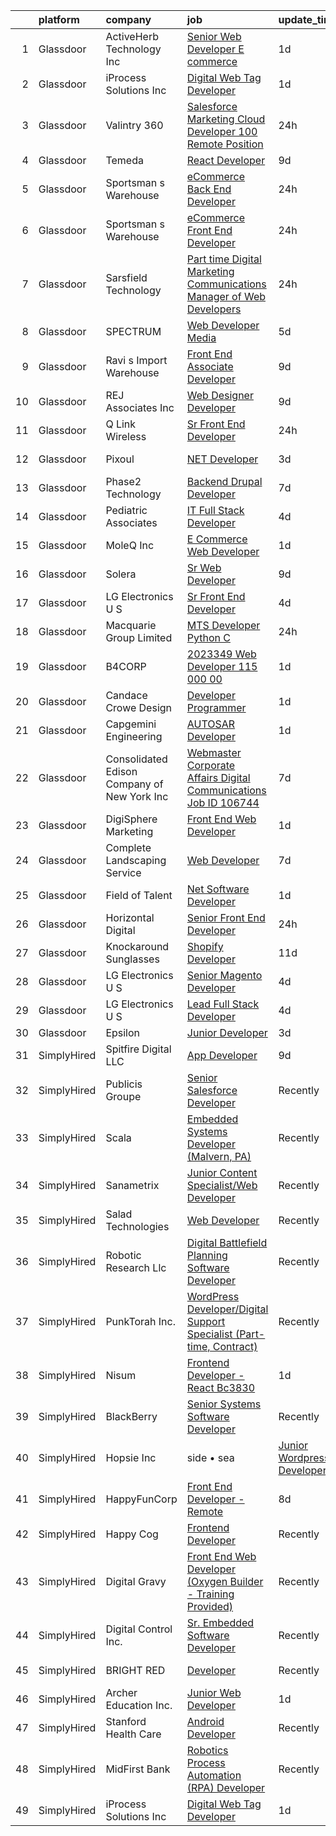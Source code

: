 

|    | platform    | company                                      | job                                                                                                                                                                                                                                                                                                                                                                                                                                                                                                                                                                                                                                                                                                                                                                                                                                                                                                                                                                                                                                                                                                                                                                                                                                                                                                                                                                                                                                                                                                                                                                                                                                                                   | update_time   | location             |
|---:|:------------|:---------------------------------------------|:----------------------------------------------------------------------------------------------------------------------------------------------------------------------------------------------------------------------------------------------------------------------------------------------------------------------------------------------------------------------------------------------------------------------------------------------------------------------------------------------------------------------------------------------------------------------------------------------------------------------------------------------------------------------------------------------------------------------------------------------------------------------------------------------------------------------------------------------------------------------------------------------------------------------------------------------------------------------------------------------------------------------------------------------------------------------------------------------------------------------------------------------------------------------------------------------------------------------------------------------------------------------------------------------------------------------------------------------------------------------------------------------------------------------------------------------------------------------------------------------------------------------------------------------------------------------------------------------------------------------------------------------------------------------|:--------------|:---------------------|
|  1 | Glassdoor   | ActiveHerb Technology  Inc                   | [Senior Web Developer  E commerce ](https://www.glassdoor.com/partner/jobListing.htm?pos=107&ao=1110586&s=58&guid=0000018205c1007c8c126f03d6e82b2e&src=GD_JOB_AD&t=SR&vt=w&ea=1&cs=1_3e9fc132&cb=1657953911433&jobListingId=1008007117241&cpc=CAF32EB92433BC76&jrtk=3-0-1g82s2066j4j6801-1g82s206nh4fr800-47757e8b29afb47f--6NYlbfkN0D788tVLZnHYB2JKTLmCXo4PydfvtZKcdbYx6lxKaz3Imdx95jlIVm06W-CXFBo6qTG9IOerHj4VgbDfQ0dZgcUUIpEI1Uk6Z9KZmqJFJv0UBpkydZct9e0cdtxZWv4P2ZIv52wv2hnz3r-DDg84MckP7VsNWHu65099ZEBhL57DlSyxtMH7BPvuLqsPECiPi6AfGaKxixqv_r5aMitnDlK2jxC_8fppQj_7FU3dfDMRIExy9vLt9JMhtWqVoObI_0EpqtqvhgRkM62lI_0LvWij_qeOJ66uw_Pe0syLTR_k-snvbnG6rvyG2Vq5F29lcbPw4zFqDkissWurkfG4Hn5DZTUX_baaN2ouTMV8TjIz9_o8lRq2RPrMAewJvLpqwu-Rki5pFTD3v4mmMsX20b7ZdkqaMDSgYKlRy5P0wWlRhZVYPiOw8QeUBnBW1dU2qqwPr8yCLQCHMQYHLNMupo21mbY5Im6F2Yi_QQxpx6V4_yHtoUcN6wjx4nWhw4G8q5rXNZ9uBS5fQ%3D%3D)                                                                                                                                                                                                                                                                                                                                                                                                                                                                                                                                                                                                                                                                                                                                                                              | 1d            | San Diego, CA        |
|  2 | Glassdoor   | iProcess Solutions Inc                       | [Digital Web Tag Developer](https://www.glassdoor.com/partner/jobListing.htm?pos=101&ao=1110586&s=58&guid=0000018205c1007c8c126f03d6e82b2e&src=GD_JOB_AD&t=SR&vt=w&ea=1&cs=1_141d62e9&cb=1657953911432&jobListingId=1008005589210&cpc=F41FEAB56D215062&jrtk=3-0-1g82s2066j4j6801-1g82s206nh4fr800-6f2f956706916ac8--6NYlbfkN0ClXMdOKzxJKhZloQKlG1Cz8q_DAteW5cnw8SKM30nsF7L_OYcQ_BEykclkkl4lTMiQeHvrkdvvz2NXatLE8YGyKZkGl7W2MaOtlXVFUKnJsUnz0Q39Vf8D3GCvIZcqExNSAV6Awpi4LBPPWtyCtKZSEesWJNxU81XOlcIj3e1RRgkVx3z8wF0uNRKt6bslm6kfmtovS3Xsfq7duNVjyQYQLeHSqGeddJDkJEti3OGhaNV4Zw2FUwoi28z-Ssx37k-zp6Ib91dzSdVOciCxmD2xEfjeMC8XwCn_4a2ErmZ_ALH-8du89pgZAqMcvBQpNniEQWoLVF4SSoUnloh6_Bqo3FFADVi3nhp0uxJbOst4ncVKlf1ZmS9vRUdAImM0fBxZ04v6ZRKOmMrhvB6kGj6Xv2KgLVcbKfxS3ZshYAXn9f-UXVnA5vBRUZAKUIEfFr8fxv17zNAvLApC9i_RN01cs-ICt7eNQGQ8honwgxqWeuGFKz4hqxbjP3H1O8r7bcY%3D)                                                                                                                                                                                                                                                                                                                                                                                                                                                                                                                                                                                                                                                                                                                                                                                                    | 1d            | Remote               |
|  3 | Glassdoor   | Valintry 360                                 | [Salesforce Marketing Cloud Developer  100   Remote Position ](https://www.glassdoor.com/partner/jobListing.htm?pos=114&ao=1110586&s=58&guid=0000018205c1007c8c126f03d6e82b2e&src=GD_JOB_AD&t=SR&vt=w&ea=1&cs=1_dd02a797&cb=1657953911434&jobListingId=1008009132273&cpc=18E4F2D8CCA3E56E&jrtk=3-0-1g82s2066j4j6801-1g82s206nh4fr800-c039d49127bb8eae--6NYlbfkN0BzZvFdfx2slmwVakgIPwFmkLjo_9C6eRO4zaxDL-pFV-J_pE9KxCFSJg5BPBljY31RXX-TLWMvdz4buBNdy4JtvOrrwknS15vzbqmFKD4mB0z05h3aBN21PqeIwiKThUWI4fodWmui3NVU_-Lwo0wStRJESai8D_5W0nBP6XI9BEaaf4fGRv2BS82W2-xlpF9ZcLfpkGq2Xj3X2cd87R2B4llfeCZzMerw49BVN48F6xD37cgzya6FXQ6TKZEiulv4qVfJjO19cPcWxwXyTziCa78hM1rpJq6pW9fE30ajLmXS-6IVRh04QLFcyus_qUZjD5jBGbbCsNdwiGyvlsBs91JhCx0wsHzKGdPULecC3TlosWdlrd1TKIYB4hUzbXcsU9spKCmjKjwBTxlNob53SE4BTDpdgxd4FyoW_lFk7-Nueh5MtFvcCofELy8jQ1m2L2ZN1ZUKN_Mbc2ewBqtQd64DqVmQQ7ARp5BrK2KAsXRa6O80QSLOFlj9lFmTEX72Z0pHktcs8iYdk48rdAR1J0DNMAHkF61WEB7qH8md-PJxf_GXS5ZAciii3TZ5l8nBpG5H4YrxwYBleDj2RxyzAOOsgoMNGC9IV9vWVsZ07i0dG8BmMPHJJzgcwMCN0Zz4ZzqTXpdBWdz1Lj17JRKWKOxqsBMil37tv5fumnKzDrcA2pHxN9eHa4uXSbMBvjNIGCge1SCo3j3wHYID8TjVQdmYnXr6KXsjRxtQ2MBO12vdVSkFyLt09Ih2X6dTBfgcr51oXhVN6OiVKSRNdRQ6lDNo3qr-DL_B7FkL6Ne6gpVT3hoG9uktQMAoEF725AU0FT14hZUkL8wNULHrkAskZIl9smdVeaPZ6yDdkLsT0i1BeqUTSYZ9YsrxGK10_VK2lxZ1Ml5F3jfaBDr5W4OLAhS2mO50DNrP7NtScJGYxWl_DWB5NeAUmNL4Y0GVbhdoJkoik_S0tp99niSJPmdbugu-IfFNi558lU9j25DHHVfGR8-5wJKYhG6w0Z4XrfEKESpg2LCgoPwfQ-pUCiLrAPmK3DSq9_3GkAEdXbJfqnf4pFg52RhlZmiTfLmDJtPW08VOYJPG2vk_Uc7trRLQj6dV19egztfCma5zkD_ipnn80g5juGdHN-lBpWDgQU2pQwdG9FDYNSZbWC1YYEErbWBeRn5Hj6im3FQtCdQNZWn-nCXUJF4fualyIm2u0B27DuJbJCUR-AFioi9TE4oMx_u9_eSwrY8%3D) | 24h           | Winter Park, FL      |
|  4 | Glassdoor   | Temeda                                       | [React Developer](https://www.glassdoor.com/partner/jobListing.htm?pos=113&ao=1110586&s=58&guid=0000018205c1007c8c126f03d6e82b2e&src=GD_JOB_AD&t=SR&vt=w&ea=1&cs=1_5f3834e4&cb=1657953911434&jobListingId=1007987835717&cpc=F41FEAB56D215062&jrtk=3-0-1g82s2066j4j6801-1g82s206nh4fr800-8efd362505ec4907--6NYlbfkN0Cdyrb_-SYpjIsC7ShR4LTJruqxAexHI1Km_0W0EzpI0TW7AkFEGeTk7U9uX7WBMWb1CWLmVDScP2RJSem67pTjIBS85lMR3Q5ouUbMkiy_LRrLkg7-D_GAFZ8XWoE2sRqttQSVBGEsw8VcgNib9Vr_mkOGZsgAQpXdyOzA8QJAfRVqH_jUMU4pKXOkLqM2ZfxDBa3q15FNhkR_Pb69zhERKEIwiTB8GaskkXtTIZYjWkrYZ4GkFUInTyhyt7l35MZUxP7YX0up3BwUoM5MAgl3NxJmbG7QhOLyfUb20NMiYcfj4HeT-KWKsHuS6yMShzhj35WqPhp8Ury8_Vmv33Jp42eI93RC26y3oG2EQKtJQ7T21_Cpn3v8_KoUc2OyKl_vre2sgFWHTv6TM2cDn9UepFy-fBoSbaEmxrPACecOVcs7vFSP46e-PMqczia5AUxIOVeT5UgDXRFZcienUlBUF5ZEbA3TjA0Qp7JuzDZodmCynSIsf7FZ)                                                                                                                                                                                                                                                                                                                                                                                                                                                                                                                                                                                                                                                                                                                                                                                                                            | 9d            | Remote               |
|  5 | Glassdoor   | Sportsman s Warehouse                        | [eCommerce Back End Developer](https://www.glassdoor.com/partner/jobListing.htm?pos=104&ao=1110586&s=58&guid=0000018205c1007c8c126f03d6e82b2e&src=GD_JOB_AD&t=SR&vt=w&ea=1&cs=1_0521e273&cb=1657953911433&jobListingId=1008008546767&cpc=BE35796875A68D35&jrtk=3-0-1g82s2066j4j6801-1g82s206nh4fr800-0b726e7225c5c774--6NYlbfkN0DKUHrRshtf2Z2flxcw5_URZx8pLRlktozv2mDSF377pEgw6BGmYB_Xhe9HZBf09Nwgthx4ClupW93p4Tpz0fJ19d1Df-ICmTDqUK9X7Qy8vBdJQOoYX_gfubN6JCGjm4wRQQ9ZsNvop_7A-J77Q7XfIrLJ0oHWWW1XNOYLfo8ubdz5gH1A7nuusAi3ACbCc_jY4CGFmr37HSxkm6k9DfTj5TlwrSVm3kssoo9g4ksCPjAT1Rxe-kpRa1WHZtKam_lksIqZy1JgEklHaEUTI_Xx7nZoQIjef2Ki3QnybLjZUX98-_Q_WKJdWwiYIOt7aWk1624ucmZRZC16UTT0XSDIM7UuZ6Vg8DrBYwYg0oFdbaDTkOP2RuFxRnrohDl9ewRwT3NCPSx9fEuVt86HU8ohphZaGRRUiH8_qzUh9EQFjwDF37R5SfKhWGqOVsSGnYTZDnOyvkBA1--fbFVJDMpDmrjZ_xc8bT-7JLye4jRv3Tcw0sX1qA8l5KMyjIyWlQuQgycy8HtGfg%3D%3D)                                                                                                                                                                                                                                                                                                                                                                                                                                                                                                                                                                                                                                                                                                                                                                                   | 24h           | Remote               |
|  6 | Glassdoor   | Sportsman s Warehouse                        | [eCommerce Front End Developer](https://www.glassdoor.com/partner/jobListing.htm?pos=120&ao=1110586&s=58&guid=0000018205c1007c8c126f03d6e82b2e&src=GD_JOB_AD&t=SR&vt=w&ea=1&cs=1_ad03a9f2&cb=1657953911435&jobListingId=1008008436431&cpc=155EB9D5185558AF&jrtk=3-0-1g82s2066j4j6801-1g82s206nh4fr800-d84ac5baf96003e5--6NYlbfkN0DKUHrRshtf2Z2flxcw5_URZx8pLRlktozv2mDSF377pEgw6BGmYB_XFGd6Z538vghxPXASPuNCE4iQldjYftja35ZFdKUf0wmk-WNi2DWDF9fYgy26u_LP1HXUn3HAQDPzXr51VwIaTdnVszHY7R6xyfx5Q9ovREnzPqIewEZ3B6VIcdqnuEg-WM32D83jN_7QYjWdxW7NV_qmB4tWXacoxbMVh08herHnCLiSEZLxtHbixeGz20u7TVpb2_VGoR9R8XBfiePi3X1-xdJ50sO9cl9jDpOxFf5RP-UmZgcHtCcsxpZOun1Vk--SdDg4ud6P7FJYFpyiWiqtE8klzkAvLo1utyknxEd_f5CRBu3ro9MudR-AjC2UD2XfX2ePNG29zR0BPiksmulmC-Fyn04qCD6xjyP9Zy9p3GCBrcc0GZ_R00bwXh7fbN1DYcTlYo7PYhHaLJ1XfTtbyn9_qsbaoyTWSO6JmlG5rnJTPRvhLP4E3rlp7E6JsN2L0-I77w6qriyQJcAvXQ%3D%3D)                                                                                                                                                                                                                                                                                                                                                                                                                                                                                                                                                                                                                                                                                                                                                                                  | 24h           | West Jordan, UT      |
|  7 | Glassdoor   | Sarsfield Technology                         | [Part time Digital Marketing  Communications  Manager of Web Developers](https://www.glassdoor.com/partner/jobListing.htm?pos=108&ao=1110586&s=58&guid=0000018205c1007c8c126f03d6e82b2e&src=GD_JOB_AD&t=SR&vt=w&ea=1&cs=1_b6dea534&cb=1657953911433&jobListingId=1008007879843&cpc=48B9F4758953335C&jrtk=3-0-1g82s2066j4j6801-1g82s206nh4fr800-f33710e5bbf2b381--6NYlbfkN0DrN2vAHzTYW0-tITaspRABERJ4u5KIVbAeGUWsVkg9JREm3FT5BlTrJQN5oPr-4gUHnTxj0gA2jWlPAxCfrLGaoio9JeOQCH-2_NQVpWj8dpp2iyPo-v6YB7-oRcjaHz2tH1zo21q7VTfc97qOegYijR6eWbdP6m7ZxPUtZZIb07yXrpBF-nFK5glcqoOyb24QyIbFfrirn-ZHkGm-kCY-RlIcyQnWguts1Rh2rRGtu9xyxv-yHfCpHjxi7iZ7Z-JzQNx2l74Cg8cAcUx0OO5j7_-H-SScOOkFLTaTYJnOxKDQuaUgRJgZbDY4fz_EvauJk8wevnB35zv9IqtLYxOgdfNQWyS_f6bC-DLAc2hlkzeH0xTceD1EVf_PddYQyGXT01i-xYOR2MA2HCF0zjJk9VyWzoUSaYsYgmLyEyzgsu8o3IPvyBi7G6iBEuGX6uoVo4PpaLg4ekMcdeD2BbWV1tccjtPDbuw18x0q43Ie_LvN3bhC8zsMDkrp1kdm0sE%3D)                                                                                                                                                                                                                                                                                                                                                                                                                                                                                                                                                                                                                                                                                                                                                       | 24h           | Remote               |
|  8 | Glassdoor   | SPECTRUM                                     | [Web Developer   Media](https://www.glassdoor.com/partner/jobListing.htm?pos=123&ao=1110586&s=58&guid=0000018205c1007c8c126f03d6e82b2e&src=GD_JOB_AD&t=SR&vt=w&cs=1_0f55081f&cb=1657953911435&jobListingId=1007996136796&cpc=1D891ED3EFC3904E&jrtk=3-0-1g82s2066j4j6801-1g82s206nh4fr800-345974fd2b951819--6NYlbfkN0CeXNZYxOzgf11O9-TFJft4I5QLQjKTqoL33Rtx55G7TvJvoeF0OvnalWemQxNwsZuhgUwXh0zirAt5r7TChP1_zX-hdFOXJvJiAnLf5ST5HD2x1_UDkOSmqP7GXrPVITU2DJwNmVdqNIiU8wvX2Org58bRd4SAzat64hppg6SOf-F8WIP2CWlKy8SoDdeLOLv5WYOK1RK46ze7REu0Y5mNyG-YOSGa4v92bQuu0oONGGfCImILlDD273yy-2nNN5-RIWvViX676pip0F_eG7XBCatHMkirv8ZDQiBEeItSKmHRXplgl89a5zGs3tclK5FyTOqZjnhZOYoS4b1rHBa_viB3Vg4-53nBMS44JxwbUzQqG3dwiWkdHrePwpN7T5TCBVslc7rMPVM2c37l6699V8FK8jwXwEKx4gyK5TMp1TEz8dzZC6A0C6AeMfptjqs%3D)                                                                                                                                                                                                                                                                                                                                                                                                                                                                                                                                                                                                                                                                                                                                                                                                                                                                             | 5d            | New York, NY         |
|  9 | Glassdoor   | Ravi s Import Warehouse                      | [Front End Associate Developer](https://www.glassdoor.com/partner/jobListing.htm?pos=121&ao=1110586&s=58&guid=0000018205c1007c8c126f03d6e82b2e&src=GD_JOB_AD&t=SR&vt=w&ea=1&cs=1_428e7cbd&cb=1657953911435&jobListingId=1007987833579&cpc=1FDE87803EF93CD3&jrtk=3-0-1g82s2066j4j6801-1g82s206nh4fr800-d4fa43ed29eb46d4--6NYlbfkN0DiBGbYB6z41JDOFwtYSSrqMgZYn1zyBUNybZD903UqhalDFIJYm7Jt-lNuWZ1mBlu2H-wc4HO_Kcs91l_tgmldEmn-kTZKyJE_pT1eKZ96_yXDV5Cwux3JH2r3GDuyVedom2eiDonq-8Fg4pkz_6OF_Dl9YM7QQnFACVOSLrHU2xk9HCmVtgZd60eAlWD76Jajf8NpwIcp4OdU2MqogLmNR2-z26o8wpAvB9dyCngcjsniRcaFiQVOvS8eM69z27dWMGi6B-XQHO9P9RwlNJFy4ulL2l6IQnF5CtdeFyWzbz4PMGoUbx1LXxskSc0zqlWjFWlJHzyF16w_-Pyi_MtPLHAnTxFylgUXv727ydhsLkew5UupKlpBDzMBzfRTFLrWIOp4qQxMNSvs66cJmDuOsZRcivQAq9rTm58YlpLr7gDNCrxKgOpfvwXzS-Ap8vphYjzzWP8EIaxe9PZ36JvEgKFNGzHEH0oj2PBdA4fc-u_X8USpexjQD0DlhmS7JqI%3D)                                                                                                                                                                                                                                                                                                                                                                                                                                                                                                                                                                                                                                                                                                                                                                                                | 9d            | Dallas, TX           |
| 10 | Glassdoor   | REJ   Associates  Inc                        | [Web Designer Developer](https://www.glassdoor.com/partner/jobListing.htm?pos=103&ao=1110586&s=58&guid=0000018205c1007c8c126f03d6e82b2e&src=GD_JOB_AD&t=SR&vt=w&ea=1&cs=1_e6f987c6&cb=1657953911433&jobListingId=1007988000128&cpc=B27F49C9D64D6F84&jrtk=3-0-1g82s2066j4j6801-1g82s206nh4fr800-052e4508faa82851--6NYlbfkN0AF_bfm7gzr-f4HtFIOaurJ6VoJjpjfwwjpbPTStdJTja__rm5RFnvmIqP4IgP5Pe_UU-mMrW9psE_3WYuQ8Ej17TjZ_ZnA4Ef1kqQtaP5Yhw0aYQ7OXMBUsZ5R6ikwFO_ZxKqfT8jnjqHckvi7M8tWk6QVmuJpZbrDpHBnb4jmRTPIj_Jz4SB2BrQw7CZHbPiXt_juhWMfqjkkRDUHX9jVXzoq4AIvnRkt1JabhAlUeery_ssiHKhsP0nPLlNGPXNV3IUQM4xnwC7qW7DMAfP8cNtWx3vq1omIvz4swlic-KBTnBDDh_WSDfhBJ0YKN5xFEnOFtgxy8tprt_KWmQzPQwDgq-8Gx0Ahd0eUh6DgL7--bB-vYMCvxH2Md0qa-8GTfFj8wqTC6QvmErYYtKKDnn6_ELcjQjaSSXqN4cdNJv0ZpoPjNINIzMM8ZKVKmsqHtJ2B2DMUrf6VtAgin5CZYYRlpcrhJCud00it35TIcYof3FujfvimzR65NhgqHLE%3D)                                                                                                                                                                                                                                                                                                                                                                                                                                                                                                                                                                                                                                                                                                                                                                                                       | 9d            | Fort Meade, MD       |
| 11 | Glassdoor   | Q Link Wireless                              | [Sr  Front End Developer](https://www.glassdoor.com/partner/jobListing.htm?pos=122&ao=1110586&s=58&guid=0000018205c1007c8c126f03d6e82b2e&src=GD_JOB_AD&t=SR&vt=w&ea=1&cs=1_976d2bb3&cb=1657953911436&jobListingId=1008008571683&cpc=C49818E30565E1C5&jrtk=3-0-1g82s2066j4j6801-1g82s206nh4fr800-3d77f84095444e1a--6NYlbfkN0C1n-7uwLBmXreK9Hz04i1NaXR3ByHk8AHoFYtQOHcuckBaQUsRdA5u1RSo3bUjcLlE6-REDhnfIPeQpN6_YalC9LKTa7mw64xw-McoTbTf_uFxSSJxHmRm-vh2RVtmaEv-cc19_7froUWLpVwLp0dPSHtejP-u51eY1Wl3QJPv2flm9jgwpne7OI8gudwMToJekHOmoQdoMHjcBwqjsvA2vuVASwxcDylLvuwu8Fd6gAQo2kclKtiMGphpYw2j2tDx8rNeHkFaEXFbGACsQFs33ywuQEKRBJMp_UnBOav1AZ9bN6UDilb7o0VGOnVOHErKtUVwhP1v9F6NUs3MuS5rGyYrL4FgJB0ZID5_ZgCyazmQ97YKZ_E6utplOkCU3dvf9kHFI2ZpBZfBawgo8mUcRz402AysdxHiIDv9jomhvuqlB8FtTzUiB0KF_pSmakdmjlXyiljxVdDlysFtzko7W1natrE2VY7kmKzr7bnOjKUyKQQXWhbMfKr0DHBPF5jT3vUFCVHWyw%3D%3D)                                                                                                                                                                                                                                                                                                                                                                                                                                                                                                                                                                                                                                                                                                                                                                                        | 24h           | Dania, FL            |
| 12 | Glassdoor   | Pixoul                                       | [ NET Developer](https://www.glassdoor.com/partner/jobListing.htm?pos=125&ao=1110586&s=58&guid=0000018205c1007c8c126f03d6e82b2e&src=GD_JOB_AD&t=SR&vt=w&ea=1&cs=1_4e95f216&cb=1657953911436&jobListingId=1008000736160&cpc=3E251C7E648E8D76&jrtk=3-0-1g82s2066j4j6801-1g82s206nh4fr800-a1c357e613ff1f2c--6NYlbfkN0DkuNNc9jtp8Paa5ic1vcdzrE97PDvQxS5P2e8AiHduyW_w4tDv6XMzs3_gZDgS5QB1VLbaiLy7oeeEkAy_zDLbLa2f92SixXGDKGps72PAj71fb-D3GXkj_-pHnSkxkoXwN4aAZ-uL40vPcF83pVw3jsG64EhraHaTE58vFtb1sGLMJT-uxYvvm09WKRcIZ98rcZ5ZU8GHwmb4ZbW4x8VUKz7vBb1dntykcX1WKuNxNlG1Mkevm4bL7kQzs11kW7P2UirlYxaXoBvDVj_gBwv8IJB78BTvJ23F2-RdUTapXtG1ouHCDYZUTLA6DYqsWCKnK2w6sT2v7_pXe3RlP58BmQ4Cv3wOHWEnc1oq3zl8D3JwHCHW6XTZ-br_oOTtHwH4psFMk4hPiGwNMLJe1zMA2kXl_YrmMWf_8lUOhTStPiPLM-1GyEJQUxM94MKyUwB0TdqbjQ5I1--zOMXWRNCvbUz-VnHJzoU8DYlSVZ4apo8gCx2l5Y652zGdbQUF5jI%3D)                                                                                                                                                                                                                                                                                                                                                                                                                                                                                                                                                                                                                                                                                                                                                                                                               | 3d            | Bonita Springs, FL   |
| 13 | Glassdoor   | Phase2 Technology                            | [Backend Drupal Developer](https://www.glassdoor.com/partner/jobListing.htm?pos=119&ao=1110586&s=58&guid=0000018205c1007c8c126f03d6e82b2e&src=GD_JOB_AD&t=SR&vt=w&ea=1&cs=1_423527c8&cb=1657953911435&jobListingId=1007993224952&cpc=6945AE2F4B03E059&jrtk=3-0-1g82s2066j4j6801-1g82s206nh4fr800-3d37e1c5d2e8ef37--6NYlbfkN0D5EoDI19pzLD_ZoAvoqM1-O9qeTV9KvYbDAr1-bMzVcZcpAIqXFAz3IAckowdknD-cNvKT3dG5e3B9UhnzZ-Vly5TmQAUG2eT4UFLJBbWVt6D19g2gg4QqReQnz_vIEOTmqDPH-BxUu5Go1oEDVD84EfPLG_zzMHxSMV1Tg7AwNvIHMx40_9K-oMXTEtqt-uEIbbUolPMl-LBgwlMblExM0qylPpYluzFYKqPqsEScXkSrtNL0f5YYGBCqBCFM78h6cjWkz_OicoiXg9UbQpkzX8YGh019wl2ic8OlYKXRNMqM6HWiV9-jpw4CKVG8VAKFSUEGoyYg_E5Ak4U-fBQsKW26_EeXd08JoQhhzeZmF7uKklkJOFtcf-J-IxgAeguamfHP6wuioXyw1JzdBtihOOORmGNG9CyKo2VbXEA3nfp_KvP-RnMcY_rA1f9rhtWdVN8-_qhxCiHuKRyx7WfLzkB-ZqlHUAlaSaZ3pBInPpGRPstP6LWy4gwiY47FTiIUB5WKTs2XdQ%3D%3D)                                                                                                                                                                                                                                                                                                                                                                                                                                                                                                                                                                                                                                                                                                                                                                                       | 7d            | Remote               |
| 14 | Glassdoor   | Pediatric Associates                         | [IT   Full Stack Developer](https://www.glassdoor.com/partner/jobListing.htm?pos=110&ao=1110586&s=58&guid=0000018205c1007c8c126f03d6e82b2e&src=GD_JOB_AD&t=SR&vt=w&ea=1&cs=1_a15df2a2&cb=1657953911434&jobListingId=1007997769907&cpc=444700D72F2ECBCE&jrtk=3-0-1g82s2066j4j6801-1g82s206nh4fr800-245a7b0564a342f4--6NYlbfkN0DemAzEP9v8bu_pGidMGU8OExREO38xbIwIxTr4yWdaEfOQKZ7EzFMQhDNNdLjW3g1RB-jksw_KqNj8R5KcfxFffv7AlEde0YJqqu2LY5Yqb6Ts0UQDoGYVxuFNv8gC_d-27WQtPFJ5V4pxYmUVWpadLjSL0SyfkaC6xeBtXsoK9q4he5qwOEO90uIT8aaOnpEWxhjhrkfzXL_cMOhCHz6R5KuVpuNZnv7xcOYK-yWP1js_W1PeWd9HkglAD4_H_fmbRx4itm8FN933Gcr_tHJgyNZH8KDDWxuOw6BJukzsVowzFBOVQZNZmuPaG7_7SuGT1CEdy0pF6y41JpfaS91zVa-O6u7VVxWlSmDkk9Yx4fpudt169abOMDyv1uZ3hRj26oVvUVguh1vV_QsRZ22cpg2B96Snn1ybijqK-2SJHW-o11V_L-Hs23PwZDjKBUEjRPEZi62CRZCxEk22buNDysYzlrF5Gh5LAuG3DY1D-F8YwphHwhFIrQCEgbfCCK0%3D)                                                                                                                                                                                                                                                                                                                                                                                                                                                                                                                                                                                                                                                                                                                                                                                                    | 4d            | Remote               |
| 15 | Glassdoor   | MoleQ Inc                                    | [E Commerce Web Developer](https://www.glassdoor.com/partner/jobListing.htm?pos=117&ao=1110586&s=58&guid=0000018205c1007c8c126f03d6e82b2e&src=GD_JOB_AD&t=SR&vt=w&ea=1&cs=1_45e7d373&cb=1657953911435&jobListingId=1008005832305&cpc=8AC01DCC8FF2DC38&jrtk=3-0-1g82s2066j4j6801-1g82s206nh4fr800-ba3e5a6a5f72a484--6NYlbfkN0BHIfC1zsKGIu0R3teaIu8liT7fbRNLaQeDQfcPJweUK9FtGyWMTNeDDhLPwLBOEj7Y1wwpOim8KqKqX9CiIhXeP9i_xmlGaEnsh57C-2CyvkrXNL7zDHg8DYByNmZHANjIOxOCh-BWu9qCy699BM5-YmYTmnNhIJy8NT6s5ftR2cX6xCumnibovBxrX7IUBYnjtEIqGNyWPAou7BPcME6deKbLx6okDZgHj14yLoHnIn5GdD7idA_xep9YzwEIgX_H7LMfQwt934QcsW9LY3CZNFlOPHdc8BFoeEesiw3K7_x-gr-0Yvf4QxZyoJAV2hABuK6lJxHVsZXNsqhJ_bc3Tp-E_f_v10KbR_p9V7G3dgfwzK61mP6nwRZXjq_lyJpKzfDY4JhjfIP5kK2XzvSV8_Yrjm0r3hII0yDeozE1rPJAmPu7C0Tx_SN9EaPPMaSRHFPcaTBq6uXHn-fW3bNWenrN4rSU7s7uIrypH62hIX-Rxmzi9WDSYe5BLTs5zmvjXp-caGkY_g%3D%3D)                                                                                                                                                                                                                                                                                                                                                                                                                                                                                                                                                                                                                                                                                                                                                                                       | 1d            | Maspeth, NY          |
| 16 | Glassdoor   | Solera                                       | [Sr  Web Developer](https://www.glassdoor.com/partner/jobListing.htm?pos=111&ao=1110586&s=58&guid=0000018205c1007c8c126f03d6e82b2e&src=GD_JOB_AD&t=SR&vt=w&ea=1&cs=1_fad6e893&cb=1657953911434&jobListingId=1007987446022&cpc=21001CD36CB5FE0E&jrtk=3-0-1g82s2066j4j6801-1g82s206nh4fr800-5b7389fbfefaa543--6NYlbfkN0BnmdtavHRRVmL08UDBmNWRj7xuEAUBRrfZsImji_OO5zKZ3dv2WOds_2guY21y8Ac1XUAqFgfLFtDHWRw6Mt8HzfzevIuBNSKZu6WOeBKRsaI5wUgk5Wqz16orwFls3qb2IwbXtMdyIHE4SsTjqHAFwPbdjKjC6DqpoNyMXzydz2DiA0x2EvStTH1O4En9T7qZNYr9i1U5RxC2SJjsRa8B7Eul036ApNbKqWK96FyH7ucg2Wh99Wcph-EK8sw9dpyt-tVPvnfRlm6extqrTgfZeRZJMAnWlVIITwW4yHeyxbBAzPPzxdSnHNf1V6nwZPNg-Uyj9xFB7sHFumtvP8moNPK1rZ7J55QzIyUlyrnG0FHeSb31IxKYGxJ2glqcPX884Zo85T6pSyoAlMZ-oihqWBhBf0UxRoZ37JiUDTCfDNmF6TrHKuSTzlvDZqJpqaLydRRlPB7Po1XpB1e4Hg0TBG2IaVKMEIpPBMetifKFsGW6CkQKaikc6h7mXmhw-Go%3D)                                                                                                                                                                                                                                                                                                                                                                                                                                                                                                                                                                                                                                                                                                                                                                                                            | 9d            | Remote               |
| 17 | Glassdoor   | LG Electronics U S                           | [Sr  Front End Developer](https://www.glassdoor.com/partner/jobListing.htm?pos=124&ao=1110586&s=58&guid=0000018205c1007c8c126f03d6e82b2e&src=GD_JOB_AD&t=SR&vt=w&cs=1_095e2bf2&cb=1657953911435&jobListingId=1007998051225&cpc=84DBBAA61F05C438&jrtk=3-0-1g82s2066j4j6801-1g82s206nh4fr800-2080bb06157d5f01--6NYlbfkN0A9atWhvSYGDXYsuIFniFeMUfyhfiKb1gamun_MyY1nlold7GTuQPjQR8xaSdlZCsNYrSghX9xTY15TD6cW6Xpk3VoixaTLgL7UCGP_0UcP_opiBTzvf-rJtQQKGuD73WsvejgQjYTPY5xqwo_W1YfP3qEJEshocrJ-vMdobhairYzHc_dVly-CNTk-n6wrfCMVF4Hh47b28dE2Yw0X01ACgUjxBj7QRyNJgg5nhdRkeHsuOdXnT_TRaP2abWYDKkyZmL8u93mVXq6YzDdAVfTP8I1xpnUYHwCvz_t02Lc5U6koxHsQRG8EtaBrvsUPKf1ORq5zO2gic08d7Y_6Dlt1q0Vb8VuLekql9QFNtybEg-DJDf7Hp6uUlGmldVtujCB1JDGYDHj69E3_Zs7NKLITZV1Jco051O2b2luY6JeEeHX6NgQ910T7bcwkYedzXMctcOcn1XVbyRi6VivRvy4sCj9NY1mEv0y8im54asyGimNSji150zoiS-W9877LZkNAzYx__ID-VIO6J4pHK39cX7FrxHBAGZzvD6M5v1Q46_QYsot6AdNid2UwG7PeR09gP159NjsEIWkSrV6hshen)                                                                                                                                                                                                                                                                                                                                                                                                                                                                                                                                                                                                                                                                                                                         | 4d            | Englewood Cliffs, NJ |
| 18 | Glassdoor   | Macquarie Group Limited                      | [MTS Developer   Python   C  ](https://www.glassdoor.com/partner/jobListing.htm?pos=128&ao=1110586&s=58&guid=0000018205c1007c8c126f03d6e82b2e&src=GD_JOB_AD&t=SR&vt=w&cs=1_525a9f0a&cb=1657953911436&jobListingId=1008008638965&cpc=6193B0C32834B022&jrtk=3-0-1g82s2066j4j6801-1g82s206nh4fr800-a8438ead0ea9c47b--6NYlbfkN0Buby3bM6xh3PvoctOm6nU0sG10uZOdQYvMWxvRDCBuHZP9gZtXeKBRA3GjHBhNf7o9LuJxJsJN7Hemi6-z36M69-5pyh0q7ElXzfGz7YZwi5cIxVRM3Pg3kDRZaSVlCN-DFR-H2AXVFRW6C5eb0zp68sSG31_rL5HKlifd5v6VJxQq5So_uUI5ccm3nKu8c6xHjai4t0CaFv4bnm09l49KmXzLa7SQ-C4__MtBR_YLfP_XivaYCFTyuDOzsT8P45_T9vibG41q3t0wjE7n4x4e5TnkDA4RCwRKlp9lS60uSqKPFDU6XfSyvpE0whm4pWNAlgebow1xXGs3CX4nezwRkn3Su0o-l7YLDwtrQZBOBIpf2Yg9Ph71KV0K9RbGOtwHj-sOcgv2iPvC3tAaAed2mV52hjIl2wVsEggtvA7wqtM7WtlUnoGNRCkn2985D4uxfnCoDsv1w7RQECaCB5uVvuT_N5n4z1eIbsplrxZk2fk1P-q8Ztpmno3N_KHc1BwhO2IsSeMSWmVJZzBR5twQ)                                                                                                                                                                                                                                                                                                                                                                                                                                                                                                                                                                                                                                                                                                                                                                                    | 24h           | New York, NY         |
| 19 | Glassdoor   | B4CORP                                       | [2023349 Web Developer  115 000 00](https://www.glassdoor.com/partner/jobListing.htm?pos=129&ao=1110586&s=58&guid=0000018205c1007c8c126f03d6e82b2e&src=GD_JOB_AD&t=SR&vt=w&cs=1_f74593c0&cb=1657953911436&jobListingId=1008006479560&cpc=334ABAF5D42DC775&jrtk=3-0-1g82s2066j4j6801-1g82s206nh4fr800-fbdd4b4e1a2cdf18--6NYlbfkN0BBcNHvdcwdm3ewH9kjvka83ftEJjxlat_DdA1S80VRS6k0mxP7wnwmAsSRP66qfkx-3pDXhOYytuEO3ZAnUmr0v6F89JRChgeVH9UWbWZeQ3Df5UKcvEILTfeMaVxF7eTaO1Bd-ixK3_uP_4SlowSrP2f3K6cCO3f8cqfwfFIp8bDEH1JdwFEd-XVMU0oZG1mam7iPfEhJhtpx6uMQJlJoTnSV3u-qkwJWdb0OSktbfN9Uyxd9IUdGztyFmjMZlf4dqTgE2MSEGNmfRDAE6aVx_PAVb3dAHyzYyJloN4VUBRvHOnvWWV86WINf0m3_MplW3XTK4Beh9eca-NEt2TLUl_wZAs4wwCdjH4Dd_tn02veb8oZp7XtMngrRGzHkB4UTl_1nnv25v22Gra3BPb2s7j-dJT_I03b8Wtjk5mY6K0IkrkHRlXV01by-JTgFv_N_OVthuRcGwcJ3_-KV0TODVOtFGINnxn2osrQSQsxnmA%3D%3D)                                                                                                                                                                                                                                                                                                                                                                                                                                                                                                                                                                                                                                                                                                                                                                                                                   | 1d            | Dulles, VA           |
| 20 | Glassdoor   | Candace Crowe Design                         | [Developer Programmer](https://www.glassdoor.com/partner/jobListing.htm?pos=116&ao=1110586&s=58&guid=0000018205c1007c8c126f03d6e82b2e&src=GD_JOB_AD&t=SR&vt=w&ea=1&cs=1_168b4297&cb=1657953911434&jobListingId=1008005855193&cpc=9C4F014304452074&jrtk=3-0-1g82s2066j4j6801-1g82s206nh4fr800-0158433857cc3535--6NYlbfkN0BTT1lo8Jwdy_hu5PBsWOg-OgEs4ry3bvHurgSPaoaOHMrQ5kC19dgY2zBeXpd7Ur1QPQE6qipyDQzc07lpAfotnqiavXZpoeBUVmHOH-xo8Ts6j6h4j_mlUG_1uo9RykXYUiSOea4hQR6RVEgIEAIfT8Ryrenq8-AGMgghFZSKRytDGZKUDKPI07B7T4eKUYgNHMxxLYxgLUzSgoIirn18bwF9gnf5X2vycAoYU0RQTAPAJv8DxKL77LNNDGhcvlScMZzkeQqjvJWbjcnehmNjNN3AKTX-5MOwIm98y8RiKvEdkb03zcXTE_CM3G1-UyY-2PyAKC-OGDCLiT2qlTKfxhggCn8z_H2-m3NakzJ3BgF3CFHUi5-gCADIV2J2V1M0x2UaxV29XksTPyut9oq_G2p4MsSh11fPQeN6uwRj_ajq7qOfvwDFIn399YR69RjRfLsAV-5hqCS2_FzS55bsRPal2xa09JVSFPNV2s2EkXbfHHdI7ACRV3F6W-FOfS0%3D)                                                                                                                                                                                                                                                                                                                                                                                                                                                                                                                                                                                                                                                                                                                                                                                                         | 1d            | Orlando, FL          |
| 21 | Glassdoor   | Capgemini Engineering                        | [AUTOSAR Developer](https://www.glassdoor.com/partner/jobListing.htm?pos=112&ao=1110586&s=58&guid=0000018205c1007c8c126f03d6e82b2e&src=GD_JOB_AD&t=SR&vt=w&ea=1&cs=1_7e6afff9&cb=1657953911434&jobListingId=1008005586355&cpc=B63DE67CBF13A213&jrtk=3-0-1g82s2066j4j6801-1g82s206nh4fr800-02d2162b29a7cd28--6NYlbfkN0BCspdfmHAnvlT1rssiZIGnwSyIeFSfDwcI4v3Tox-fJNSROZmCmBM15jLntVkQm2gSohitotnb3OVqZF051rvuOH0-VtbMJqFJiYz29K1WnVA-XFHkEJpmCFvPT6H5ulAq9CoP7ZyOvnEUQW3L0SW4QmBRRu2b-UprzXUxexarekzm7RkdAWBTRkLry6RT9MldklHGP0c8FA_7NP7dFzbokPJRCXUCWNGz5tvXXHPtCmWkSNKQ0Sa6tAjBtRQ-lswn8R-LyqckkGelKrNzTiMDUHp8UT58J7-rzr4h6VjU9tP00C8eur77YJwnecw12WjUOZKSJg0lcJCdQ9CRPdql6QmyyemL79qL9UOubg-awaYPMB4RWxcHW6xfSWzKsUzXG5HCBtymTBIxdCibMNkdgne1KnM-BcIChcT8JiFuTSZTo0jwK_HVAtsv0a8avZ9jbZVb3QQKyRZu96oRBuVYgFy5CK3JGlG3nXvjYT3VURXptOcwFXt_uI6rhE8A0RFBcovLwiGN9ckt8IOR-3ek)                                                                                                                                                                                                                                                                                                                                                                                                                                                                                                                                                                                                                                                                                                                                                                                          | 1d            | Farmington Hills, MI |
| 22 | Glassdoor   | Consolidated Edison Company of New York  Inc | [Webmaster  Corporate Affairs Digital Communications Job ID  106744](https://www.glassdoor.com/partner/jobListing.htm?pos=102&ao=1110586&s=58&guid=0000018205c1007c8c126f03d6e82b2e&src=GD_JOB_AD&t=SR&vt=w&ea=1&cs=1_f389258b&cb=1657953911433&jobListingId=1007992531178&cpc=7CEE4C1C86B9E1E4&jrtk=3-0-1g82s2066j4j6801-1g82s206nh4fr800-61243dc3bc80d09d--6NYlbfkN0DAGtXxJq4ifnMqGPxfLFKEBklv6ysVHPdhOHnfUGcu7gb8r8ggcmCZ-8VvbWisCXkLo4fnVpxvfu5FtQcBf4_1svyjZdgVDZ916k1WmTtLUmG-83BphqwOFbkQWJiV7I_qTbFKK3eYw_13JhTVD_GTHgXBYKC6WrpW8MusSrpFCroyeQW1SDWcXiS557ImQKoVNitb_d8XLE2_S5_xO72t21yxBed1iFP5QYbArtYWS7NiFeLVjWJBG1luUJKIgVJAr3nle0tNf0eTjzKQ5pq4ZB4ROiFlOspwEC_tppr5znYlj890V0gwaH2pJ7rQKL_iaj31zbimFXTfwackbU0O-kpGcfKeulKkmk9LMLcVzm2gtzwykukeXq_2eEmMjecdxoFA1KUvKKiKdXxZyMH5ialFPzfG30HegJhb8b3jZCbCZ9Dqoo_90fPTw48s3zM5wnSyIX_OIJVAzGMYGPewsesky_dOjGpAXGusEhQOVkasC7Z4R-5AecOHfoY_CyKsft8UKTFb7DW1tCVctn9LCzcRzqHpFbaq_kN_Oa-3H4h_OHs2ZD89)                                                                                                                                                                                                                                                                                                                                                                                                                                                                                                                                                                                                                                                                                                         | 7d            | New York, NY         |
| 23 | Glassdoor   | DigiSphere Marketing                         | [Front End Web Developer](https://www.glassdoor.com/partner/jobListing.htm?pos=109&ao=1110586&s=58&guid=0000018205c1007c8c126f03d6e82b2e&src=GD_JOB_AD&t=SR&vt=w&ea=1&cs=1_5c5864b4&cb=1657953911433&jobListingId=1008005534825&cpc=280AB1FAEDD8D536&jrtk=3-0-1g82s2066j4j6801-1g82s206nh4fr800-c7236ad6583c8a42--6NYlbfkN0CHpSnjIPxMtekS58WZl5Olhjo2iWL5RjE_Boe0ccr3FtqYNz4yhG-OhbvmwbQBNgIQLaVB5alTATuw8r3ylTfG2tl3tEGQrr4pREN3zgiv9X4xzz3u5xC4s-BJIsmwnk_OnlzMJl4nDdPzxUXTBTGaFb-eCg6kCTGaXBkJPV7i_Y01BO5wqEYjXZX8c8Un-KMRxMBu49rzCSrpS0NDcb7peoMZr3nJyIMfvJDFaRzniqkAwV-UyUC_SgXuO7PTpwTcrprfoRkCOjniQ72xYM85y7WHV0m6fTbYXxaDq9y6ZUx9amdmgSLNXNUfpg9ToPso4x_GfEx1EzfdsN-MJJ8ldJOrOH6Y6izm-r-UMmOGvpUPmye34oBetaouNG0dCWk7to2jWoIxLMJZF7haD_ld-9FHPr1VJqdPgQ5ZG3WIviEyo6EZvxt4yh6687UE0ORYRzXSVOKBjcW4n2m-2DvPcZEmsfl12NVK0KQE0pDxJvKlx_Rz2qd2LDmWXoD1QP4%3D)                                                                                                                                                                                                                                                                                                                                                                                                                                                                                                                                                                                                                                                                                                                                                                                                      | 1d            | Sarasota, FL         |
| 24 | Glassdoor   | Complete Landscaping Service                 | [Web Developer](https://www.glassdoor.com/partner/jobListing.htm?pos=106&ao=1110586&s=58&guid=0000018205c1007c8c126f03d6e82b2e&src=GD_JOB_AD&t=SR&vt=w&ea=1&cs=1_3e47097b&cb=1657953911433&jobListingId=1007993215564&cpc=F45C15D234B746DE&jrtk=3-0-1g82s2066j4j6801-1g82s206nh4fr800-6c763927133f8acf--6NYlbfkN0DZSNLqDqFMsJas2_oByf1z19lQwc96Sdc0LnDByQBuWSfvqKo2aPh6DBWfd5huZ99LR_QAJi33s04gPuZujfpeuiKPqaxqRmLseimxFM6hsgeSxiT5_Ru7pAFrV3XLStPrvFQKmgwMEPGVMVvj9NGIhDHl884waIa_nRkFsKNseGBHJDg21KR8Ks9m_wLHf2D3lc3cgi0mxVpSGx9V1j_FDpEQnZyobmojPDkESc7PnYY6UvUUU59s5lJNCYlWbCQ_YSiMHziD-pjK38u4PbqtoNbf5yvd-HbL3Fd2cR0Xe75OL8HqDpvOiPW4pv6-l2zRe51GO0Cgzh0h8f8TURCnwleKTHLP3wqWKmCfMEz-hhovTIEKfhjxSTLLmyQyWSUhan91nGQGP_4Y5Y1MJDtBRSsGbSPaagCVpK2rBfwGPsoK8d4cnwdgnyZq6CIb9tKolc9FgK1PbEUwCNti2GowWX6f2TKPYmVVAJ4LPPuJC1ibUzUGZNW1)                                                                                                                                                                                                                                                                                                                                                                                                                                                                                                                                                                                                                                                                                                                                                                                                                              | 7d            | Bowie, MD            |
| 25 | Glassdoor   | Field of Talent                              | [ Net Software Developer](https://www.glassdoor.com/partner/jobListing.htm?pos=126&ao=1110586&s=58&guid=0000018205c1007c8c126f03d6e82b2e&src=GD_JOB_AD&t=SR&vt=w&ea=1&cs=1_e26b1f82&cb=1657953911436&jobListingId=1008005524353&cpc=2187E14FC6F1B769&jrtk=3-0-1g82s2066j4j6801-1g82s206nh4fr800-b3294939be5a9dc3--6NYlbfkN0C02zTZjnXRJxaM-HL50tcCxsVLITd21cgnBz4aiCkTxy1z9a1iJb4CIDqTQ8TNvKmSRuvuJQqr-OAgbsuf-o3MkkH1jGehv3r8B8E9EmMr-SHMAwprANzF53HXlvhdxTApTIBWKDsINVoylQdWegO6jUpqubMkElEXG35U3t1OkNvjDzMI7tyYhrZxBWFnQY04nSMmb_0T59M-qikFPZETciS3b3RsT9WlH0ccSKhLqM5qetQqYcSMdhplGer1ofBvo89vwAKUd_tj8KyB3AcfwLl17WzaCvuZRTYeldAMFnhtJupjta1StVmp8CeT5Ko3swENIkAV_XU6eBiJGKuclNWL-IVNlObl_VoW9YrsHbuSZssjQBJlz-VDgADrtl5rgHQtqk_QbvC1u0-Go2p4WetM1iQYLIzsWre1sKc3Rawea3RcGf_Bh_xkbMBGYyxiIp4DaroEGd3fbHFPe-qqUdrzwnNCNtmYtT2bkO7FF5tC5Z7cUm89CVXM3skjiKK6T0cbISn8pRfizUmOrJpXURFMPdpYZ_deHB62eyHiVLuLhRwBuFsgSNYFwU_28MdGgGVuHXw6GtSGCJvEe4KBWuEUulTeCE4QiVydVHc8rnUvFR6O_wAjXZh4qzt60dQ%3D)                                                                                                                                                                                                                                                                                                                                                                                                                                                                                                                                                                                                                                                                      | 1d            | Indianapolis, IN     |
| 26 | Glassdoor   | Horizontal Digital                           | [Senior Front End Developer](https://www.glassdoor.com/partner/jobListing.htm?pos=130&ao=1110586&s=58&guid=0000018205c1007c8c126f03d6e82b2e&src=GD_JOB_AD&t=SR&vt=w&cs=1_24ea7ffe&cb=1657953911436&jobListingId=1008008693776&cpc=5FEB1BEB8E14EF52&jrtk=3-0-1g82s2066j4j6801-1g82s206nh4fr800-9610967bb1113800--6NYlbfkN0DVLD0NwOQENOe9ZSCJLsOt28qZmO4545ePKxrhyheH8u_ZXgpVmocjK67rvjxo7HKjChZ2LMVkbDng8zDb7J5vmovrgrGgv83lJ3jxu6e8fiHAxun8kRbmXQeQjtRjgr0prOCDrHPlx0hdxzIAiY2qcXtqbY3s25ttco3ITJpMS1m7gl5wX7esQm7qD7UKj_wKt1EKiTU37kq9ewoDTLuhpQDR_wvy4UNw1JeW1-aaYLALJIqrqG9i_svAhMhFgKERJP1glkIpFECUnr0Z9xckdj2jeyDXQADMJ48Q_PXB-11E2NREHmKY1nAcEwX_9EYx09Rq4iNsyR84zb7CqO0NTHEF7WWa3chlo1IjGpUbIziZBe5IOCk5-GQtcfbmpK4DzbogDHkR6KqVs-b3eIQ0VYF3EKExwUBhcWkEhXpxQK-ip7cTwahB_OdbGfUqcCqQa6Fp6KZiFeH9E3gmcE5c9SuRSAcdMayCXEczzxOGac9lMvKmnDqby1A_zPMm7WWGGWvEwPxTCRF_23d5eyq2zSFQ7l2ubjusi8sPiLbU_JqpBOzWWYCx2G9oePeZd5SZt7JTzzqc-YHeJumkmIrAiPN6pdH2uknzPrieeGYeju2n6NCpjBnrYyv_H9JUKcIBqOpNMBkWTZDZbeVfBF8V1U1iKBIwDv8IewQiIvT9n1s1EBJuxsGSnBzmmxjXzf5HLbMQcOe9LHzh66gmm3XftMmVsIJeeeU-OprLYZ5tJePXliQjY5M1MEo5FT8sM4femmuBUpq_NlnRw6YHsvOC18acZbAZGBHKHxvbLpPd7ypVD6E0OGr7OQyl-ZHyheJush-LDQUYEp4zDteRgekj1MNYHX3hHn0EA89V_UyJ_k4aGbPhtxGATdIW1Z7nMkEhMuIyLCWMLnIF5Ux55MoDG5SJmV1IJ3ArutHmrOxbZ94ibST5hb2NqiCccXV28xpm59YWFxegrbs1VEqN3pDjEe8hlvF8FOW84FfrU6yTJ3Fh_BuZ8lDXszvis2t7HrGHTfvZCAldCB0JJH0A267k)                                                                                                                                                                                                                                                      | 24h           | Remote               |
| 27 | Glassdoor   | Knockaround Sunglasses                       | [Shopify Developer](https://www.glassdoor.com/partner/jobListing.htm?pos=115&ao=1110586&s=58&guid=0000018205c1007c8c126f03d6e82b2e&src=GD_JOB_AD&t=SR&vt=w&ea=1&cs=1_7a738c79&cb=1657953911434&jobListingId=1007983072782&cpc=18C9CE28155C17C5&jrtk=3-0-1g82s2066j4j6801-1g82s206nh4fr800-478d0a40f0d9c385--6NYlbfkN0BaSlSXHm0Aik3EcFuqdijfHLd50UF76ZOHb_R4G6C-prD44ik0oacYri2OOrEPZrNUmBUs7HJ_Q63hLQU1XCKM1X1cZ_EOd6sUOlZnfLmYqBfrxzqBbtWPoKQnXkzVVnKbXEQRZgdnjqxZyetVIsEftALj6DpJiUnddAHWHXXBd8_stXSHZmKLJbnWcA0bPmMcTOWE82tc0H8h4uj2nkrzrO5PlPKDqczvTZTsRZp84uUGOnHFja64hWpP2-DPv0-cDd2aPR6nZ80n0Kk3_G7uJ0l8ziMX6r0oTw4Hj3wOfTl0qkArSTmPzrGXaOdVTQVTz0WttlDQAIxApB1NF0mG6JzJ9Js-EV-rd6w-6Xohztxn0pSdRsjtWNAr_jpK5vkE-T-6oSoA8QSIMOUCOJIBdenknmU4361DLNW0_W76jl2-UOW1SuO95a_YP3Z0Cj8l4_i5iRiejIuDS2VREbshX4yrAq5Vi-my_Opjqka_VoTk2dkCORzQ)                                                                                                                                                                                                                                                                                                                                                                                                                                                                                                                                                                                                                                                                                                                                                                                                                          | 11d           | Remote               |
| 28 | Glassdoor   | LG Electronics U S                           | [Senior Magento Developer](https://www.glassdoor.com/partner/jobListing.htm?pos=127&ao=1110586&s=58&guid=0000018205c1007c8c126f03d6e82b2e&src=GD_JOB_AD&t=SR&vt=w&cs=1_9fcb34cc&cb=1657953911436&jobListingId=1007998051178&cpc=BCC169F53084E245&jrtk=3-0-1g82s2066j4j6801-1g82s206nh4fr800-785cbc8b4331eae8--6NYlbfkN0A9atWhvSYGDXYsuIFniFeMUfyhfiKb1gamun_MyY1nlold7GTuQPjQR8xaSdlZCsNYrSghX9xTY6M5_R-DPN2vBLP5zDET5Wg3tEjHLUDNi6XnKsHZkBMHuSlSlYt_3FkxGgmpbiwt8PODMhwlugUlzL42JFhQ7UO9cdxW4v-_TG2quiWhHQgRmPmmZpJQWfHrhRHWKI5GFDIIF08PuCsD-jhEAEfqZ1gDZu-dhBnuScWTBeHbgnjOoT9MWbyujZzriw3ce7_gM5C4Dn-2WKJxZAmgRBc_03T-94K-bZFhV7kDSjtGHkMHa7XZBs6mpSgGacYGoMG9TGsNDEBEWeMPQ9deHofBoKRdXxtofm5cH1fnwhNyiy_38aRtnlZjTOGP8zpa3km9WnDiT5K9jY4UZeASc5noyxM3llUVBaJ1UMZNgqajbLwnOw0o7cFs4hwMQ77T5v8nDH_TtNndwTEuzQuSD3WY7UmoQJ_qjH86ePiBz8W6KynxVPe4xJBqjjh3goVGX0JZdoWPX4xH272LN0nyPCXbmfLUCBz6X5TmtQgAF4k6QD2fC5XV75en9iK4dZ9Yq9tIw_poXFWuYAw5)                                                                                                                                                                                                                                                                                                                                                                                                                                                                                                                                                                                                                                                                                                                        | 4d            | Englewood Cliffs, NJ |
| 29 | Glassdoor   | LG Electronics U S                           | [Lead Full Stack Developer](https://www.glassdoor.com/partner/jobListing.htm?pos=118&ao=1110586&s=58&guid=0000018205c1007c8c126f03d6e82b2e&src=GD_JOB_AD&t=SR&vt=w&cs=1_2ff37e1d&cb=1657953911434&jobListingId=1007998051182&cpc=7E331B339EFC28D0&jrtk=3-0-1g82s2066j4j6801-1g82s206nh4fr800-94f0b9438e13ec8e--6NYlbfkN0A9atWhvSYGDXYsuIFniFeMUfyhfiKb1gamun_MyY1nlold7GTuQPjQR8xaSdlZCsNYrSghX9xTY93S1rv-xZ1COXmLQZ-oVAxjveOXiikx74JKdcZHoWu5OGVDvsdSBUrpj6bNV1VfmWcuS-D8deB9-GD6Mcm2qvpa-KGuo1NVfkeYu7XUrI5mwOzODej0BQvH8FGTYB-javBCGeT7ASUeT-2wgdVwyHiU2FVzrddpp8_7YxMM-75qkaeNFvHwbYLPMQKqWHUZk-el8wXvo5SQkaibODrkmWiz540onSH02uM9i_Cssoa8uhkOl12FCBlgI8DVxBOdaPixJeWUmdT_bUwG1PSbW_8FrfVRHtKqHIXNCMlSZhQUCfA-oWsKxHvw0HWqkvjtG-mVUcV6kqqAWhjGGG9rBjCjVGjkaVJeYkhXuJol-Nlz3injHltrzZfnLvYHN-51LbGt8RR0oTrqgaQUuVCmLHreI--Zn9QYevoeAp2ycS8iUz7noMYEb7pbBwY1ZtlOXe4MZ_Gn0wKAqJV9wjjX-etWGUR172sIINNmYid1ffs_RLnd0P-VlM4WsjUuypdBIzN9zLnhL8CM)                                                                                                                                                                                                                                                                                                                                                                                                                                                                                                                                                                                                                                                                                                                       | 4d            | Englewood Cliffs, NJ |
| 30 | Glassdoor   | Epsilon                                      | [Junior Developer](https://www.glassdoor.com/partner/jobListing.htm?pos=105&ao=1110586&s=58&guid=0000018205c1007c8c126f03d6e82b2e&src=GD_JOB_AD&t=SR&vt=w&cs=1_6d2fe79e&cb=1657953911432&jobListingId=1008000315385&cpc=8F7BC0C6B9F707AE&jrtk=3-0-1g82s2066j4j6801-1g82s206nh4fr800-78c2648000d1db1e--6NYlbfkN0D3zZ_ASCFyv4hXru9Ra-w9vKx6N-cVz9iFs_U0KKU9L0ktSbrkBwotjEPuTuzfJ7JJxhIGenAfltHW2xRgpKrl12GTW7CCIgLUTohizlI5XRBWOWR9V14EIxyG-IcSvPyym6_AcOumMmPube0fy7cNpt-C1PaCOBQ5wP_MTC3XjMnUmFQHh5QzNtzg-eU-RmxnAB2UOFQB0zLe-EDqxP_17uI0A-IV98eVXb0JmwAbuJNUvP6ZFsP-t_7kryyEuLIBLYPHIhwC9F42vxgIicObj3BihTLkyzrrgAIdDNKbNFWQlkzGpedCU0fBiRTuPwpNW4tffKZbud8CoOoFxW1gmxerTO44U98NASl5Wev3PdV72lWd9xEIJF4GhGBpFZUllJ1M0US9tWDlyjwlDHORHajBcauGJQjey_Qg-ShykBdAcDy7qqYdtMvyyLv3cv9zgu0U5PSq7rlkyjMSFhotbpXZyQdDmBzzdzSSLsJYxSkyUEq2luNd1ojDqhgjZymYgHp7QtBUFsfJiVK2O7yxXB66uxR5SEBdAZbE1e9mwWx3owWR33jN)                                                                                                                                                                                                                                                                                                                                                                                                                                                                                                                                                                                                                                                                                                                                                                | 3d            | Irving, TX           |
| 31 | SimplyHired | Spitfire Digital LLC                         | [App Developer](https://www.simplyhired.com/job/LsxVycD1N9c1ABN6Ixrk-YRzD9FXHT9TisMT2SF8JrAZiDrg5KtAVg?q=digital+developer)                                                                                                                                                                                                                                                                                                                                                                                                                                                                                                                                                                                                                                                                                                                                                                                                                                                                                                                                                                                                                                                                                                                                                                                                                                                                                                                                                                                                                                                                                                                                           | 9d            | Remote               |
| 32 | SimplyHired | Publicis Groupe                              | [Senior Salesforce Developer](https://www.simplyhired.com/job/Qu8ZlsLrg7i00KANhgp91bqARxfE-sTdbJsPt4FZKL87X-IWnzw6lA?q=digital+developer)                                                                                                                                                                                                                                                                                                                                                                                                                                                                                                                                                                                                                                                                                                                                                                                                                                                                                                                                                                                                                                                                                                                                                                                                                                                                                                                                                                                                                                                                                                                             | Recently      | Seattle, WA          |
| 33 | SimplyHired | Scala                                        | [Embedded Systems Developer (Malvern, PA)](https://www.simplyhired.com/job/Fu6ZDWaKje5e-i2VfXNVVHDzjWoU1PGkP1tlf2AIXagwxOdkNr4p-g?q=digital+developer)                                                                                                                                                                                                                                                                                                                                                                                                                                                                                                                                                                                                                                                                                                                                                                                                                                                                                                                                                                                                                                                                                                                                                                                                                                                                                                                                                                                                                                                                                                                | Recently      | Malvern, PA          |
| 34 | SimplyHired | Sanametrix                                   | [Junior Content Specialist/Web Developer](https://www.simplyhired.com/job/LASvtJ11dROxqez-sYEpd2qXSuWQqILthJbMmanHb40p2RydnsCl3A?q=digital+developer)                                                                                                                                                                                                                                                                                                                                                                                                                                                                                                                                                                                                                                                                                                                                                                                                                                                                                                                                                                                                                                                                                                                                                                                                                                                                                                                                                                                                                                                                                                                 | Recently      | Remote               |
| 35 | SimplyHired | Salad Technologies                           | [Web Developer](https://www.simplyhired.com/job/fEMPgcKNxpB0cCe-jDu1MB6uMKhqgkk1q_c6S4LV1jYvW-eFPXhMzQ?q=digital+developer)                                                                                                                                                                                                                                                                                                                                                                                                                                                                                                                                                                                                                                                                                                                                                                                                                                                                                                                                                                                                                                                                                                                                                                                                                                                                                                                                                                                                                                                                                                                                           | Recently      | Remote               |
| 36 | SimplyHired | Robotic Research Llc                         | [Digital Battlefield Planning Software Developer](https://www.simplyhired.com/job/uxo8U8O3SsQyk042tb3jw7PYybX9tQdrBCVCeY8QdugI2CsOsamUVg?q=digital+developer)                                                                                                                                                                                                                                                                                                                                                                                                                                                                                                                                                                                                                                                                                                                                                                                                                                                                                                                                                                                                                                                                                                                                                                                                                                                                                                                                                                                                                                                                                                         | Recently      | Clarksburg, MD       |
| 37 | SimplyHired | PunkTorah Inc.                               | [WordPress Developer/Digital Support Specialist (Part-time, Contract)](https://www.simplyhired.com/job/0I65iUr3JKSVivmX2M0gOEANo4xYYhF-yGJTcAqpEvIe3djIBINANQ?q=digital+developer)                                                                                                                                                                                                                                                                                                                                                                                                                                                                                                                                                                                                                                                                                                                                                                                                                                                                                                                                                                                                                                                                                                                                                                                                                                                                                                                                                                                                                                                                                    | Recently      | Remote               |
| 38 | SimplyHired | Nisum                                        | [Frontend Developer - React Bc3830](https://www.simplyhired.com/job/2_IYY6KLz-JrbbcO9mchctChMAwoMrLZSsWEDKMAp603XxPxkc9iRA?q=digital+developer)                                                                                                                                                                                                                                                                                                                                                                                                                                                                                                                                                                                                                                                                                                                                                                                                                                                                                                                                                                                                                                                                                                                                                                                                                                                                                                                                                                                                                                                                                                                       | 1d            | Y, AK                |
| 39 | SimplyHired | BlackBerry                                   | [Senior Systems Software Developer](https://www.simplyhired.com/job/PhJHZf4I2K7OhS334XumQNOqsGrTyQmExnRVoXbzH4weqXLfgLL67Q?q=digital+developer)                                                                                                                                                                                                                                                                                                                                                                                                                                                                                                                                                                                                                                                                                                                                                                                                                                                                                                                                                                                                                                                                                                                                                                                                                                                                                                                                                                                                                                                                                                                       | Recently      | Novi, MI             |
| 40 | SimplyHired | Hopsie Inc | side • sea                      | [Junior Wordpress Developer](https://www.simplyhired.com/job/3rmAAAjmnnrc5Q6do6MbiHoRnK3GYBBXAjKOMCD2hP26VKI7OVcTjg?q=digital+developer)                                                                                                                                                                                                                                                                                                                                                                                                                                                                                                                                                                                                                                                                                                                                                                                                                                                                                                                                                                                                                                                                                                                                                                                                                                                                                                                                                                                                                                                                                                                              | 1d            | Remote               |
| 41 | SimplyHired | HappyFunCorp                                 | [Front End Developer - Remote](https://www.simplyhired.com/job/3N2-ezkx3iTbXQuO_GNs-t6VCPIUjFZ6fkcuj52mB1u60Zq3lpGCIA?q=digital+developer)                                                                                                                                                                                                                                                                                                                                                                                                                                                                                                                                                                                                                                                                                                                                                                                                                                                                                                                                                                                                                                                                                                                                                                                                                                                                                                                                                                                                                                                                                                                            | 8d            | Remote               |
| 42 | SimplyHired | Happy Cog                                    | [Frontend Developer](https://www.simplyhired.com/job/5oV0DWc8XZcVCbj1aWi8kg03a3VvchPETVwReJ1X099PYioEBgdXzQ?q=digital+developer)                                                                                                                                                                                                                                                                                                                                                                                                                                                                                                                                                                                                                                                                                                                                                                                                                                                                                                                                                                                                                                                                                                                                                                                                                                                                                                                                                                                                                                                                                                                                      | Recently      | United States        |
| 43 | SimplyHired | Digital Gravy                                | [Front End Web Developer (Oxygen Builder - Training Provided)](https://www.simplyhired.com/job/WFNUWoaXeifz1jRoSBk5sAK-w2Axyn5ouIkKJCcmG6Uj6C3fkSuR-A?q=digital+developer)                                                                                                                                                                                                                                                                                                                                                                                                                                                                                                                                                                                                                                                                                                                                                                                                                                                                                                                                                                                                                                                                                                                                                                                                                                                                                                                                                                                                                                                                                            | Recently      | United States        |
| 44 | SimplyHired | Digital Control Inc.                         | [Sr. Embedded Software Developer](https://www.simplyhired.com/job/PboyWzsAqElCiwpTQIQUz4_atthVnWvZnpuytS7xdHrqWLCo0i1SKw?q=digital+developer)                                                                                                                                                                                                                                                                                                                                                                                                                                                                                                                                                                                                                                                                                                                                                                                                                                                                                                                                                                                                                                                                                                                                                                                                                                                                                                                                                                                                                                                                                                                         | Recently      | Kent, WA             |
| 45 | SimplyHired | BRIGHT RED                                   | [Developer](https://www.simplyhired.com/job/hdeVbZr5kzVLNPIDMQHeMAx381gz2yVR9yWmTs0ZpN40vvNSpocRdA?q=digital+developer)                                                                                                                                                                                                                                                                                                                                                                                                                                                                                                                                                                                                                                                                                                                                                                                                                                                                                                                                                                                                                                                                                                                                                                                                                                                                                                                                                                                                                                                                                                                                               | Recently      | Tallahassee, FL      |
| 46 | SimplyHired | Archer Education Inc.                        | [Junior Web Developer](https://www.simplyhired.com/job/rJjntUl-c4-FSfwJ6eO_iwr-CD5Sobzi_4ufrCd51vTIZkXMWPqabg?q=digital+developer)                                                                                                                                                                                                                                                                                                                                                                                                                                                                                                                                                                                                                                                                                                                                                                                                                                                                                                                                                                                                                                                                                                                                                                                                                                                                                                                                                                                                                                                                                                                                    | 1d            | Remote               |
| 47 | SimplyHired | Stanford Health Care                         | [Android Developer](https://www.simplyhired.com/job/bixntMy0ujDioU4BjtZEEvVL_r_XDW95SQ5woSmxcbcU1YTvBsekZQ?q=digital+developer)                                                                                                                                                                                                                                                                                                                                                                                                                                                                                                                                                                                                                                                                                                                                                                                                                                                                                                                                                                                                                                                                                                                                                                                                                                                                                                                                                                                                                                                                                                                                       | Recently      | Palo Alto, CA        |
| 48 | SimplyHired | MidFirst Bank                                | [Robotics Process Automation (RPA) Developer](https://www.simplyhired.com/job/5glef95-XLZwfntjiHRk2FNyXpYVYEVMbjyEFNJQNj81czgPJS5X9Q?q=digital+developer)                                                                                                                                                                                                                                                                                                                                                                                                                                                                                                                                                                                                                                                                                                                                                                                                                                                                                                                                                                                                                                                                                                                                                                                                                                                                                                                                                                                                                                                                                                             | Recently      | Oklahoma City, OK    |
| 49 | SimplyHired | iProcess Solutions Inc                       | [Digital Web Tag Developer](https://www.simplyhired.com/job/ZuKMZJujbmCSfNMie_kbW7XtlXIYaYTyupJFzdb2yCOXfbc8d4DzjA?q=digital+developer)                                                                                                                                                                                                                                                                                                                                                                                                                                                                                                                                                                                                                                                                                                                                                                                                                                                                                                                                                                                                                                                                                                                                                                                                                                                                                                                                                                                                                                                                                                                               | 1d            | Remote               |